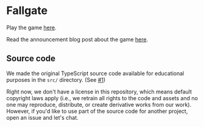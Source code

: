 # Fallgate

Play the game [here](https://mbforbes.github.io/fallgate/).

Read the announcement blog post about the game [here](https://maxwellforbes.com/posts/fallgate/).

## Source code

We made the original TypeScript source code available for educational purposes in the `src/` directory. (See [#1](https://github.com/mbforbes/fallgate/issues/1))

Right now, we don't have a license in this repository, which means default copyright laws apply (i.e., we retrain all rights to the code and assets and no one may reproduce, distribute, or create derivative works from our work). However, if you'd like to use part of the source code for another project, open an issue and let's chat.
